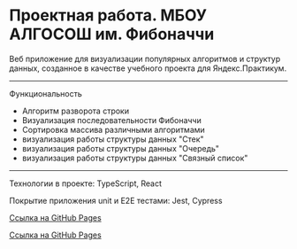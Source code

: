 # Проектная работа. МБОУ АЛГОСОШ им. Фибоначчи

Веб приложение для визуализации популярных алгоритмов и структур данных, созданное в качестве учебного проекта для Яндекс.Практикум.

---
Функциональность
+ Алгоритм разворота строки
+ Визуализация последовательности Фибоначчи
+ Сортировка массива различными алгоритмами
+ визуализация работы структуры данных "Стек"
+ визуализация работы структуры данных "Очередь"
+ визуализация работы структуры данных "Связный список"

---
Технологии в проекте:
TypeScript, React

Покрытие приложения unit и E2E тестами:
Jest, Cypress

<p>
    <a href="https://dvortsovs.github.io/algososh/#" target="_blank">
      Ссылка на GitHub Pages
    </a> 
</p>

[Ссылка на GitHub Pages](https://dvortsovs.github.io/algososh/#)
